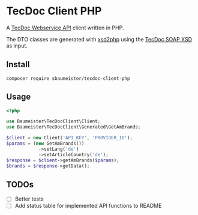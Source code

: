 # TecDoc Client PHP
A [TecDoc Webservice API](http://webservice.tecalliance.services) client written in PHP.

The DTO classes are generated with [xsd2php](https://github.com/goetas-webservices/xsd2php) using the 
[TecDoc SOAP XSD](http://webservice.tecalliance.services/pegasus-3-0/services/TecdocToCatDLB.soapEndpoint?xsd) as input.

## Install
```shell script
composer require sbaumeister/tecdoc-client-php
```

## Usage
```php
<?php

use Baumeister\TecDocClient\Client;
use Baumeister\TecDocClient\Generated\GetAmBrands;

$client = new Client('API_KEY', 'PROVIDER_ID');
$params = (new GetAmBrands())
            ->setLang('de')
            ->setArticleCountry('de');
$response = $client->getAmBrands($params);
$brands = $response->getData();
```

## TODOs
- [ ] Better tests
- [ ] Add status table for implemented API functions to README
